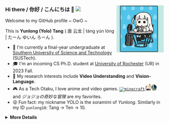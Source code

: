 ### Hi there / 你好 / こんにちは 👋 ![](https://komarev.com/ghpvc/?username=yunlong10&style=flat)<img width="150" align="right" src="assets/gifs/bocchi.gif"/>

Welcome to my GitHub profile ~ OwO ~

This is **Yunlong (Yolo) Tang** ( 唐&nbsp;云龙 | táng yún lóng | たーん ゆいん ろーん ). 
- 🏫 I'm currently a final-year undergraduate at [Southern University of Science and Technology](https://www.sustech.edu.cn/en/) (SUSTech).
- 🎓 I'm an incoming CS Ph.D. student at [University of Rochester](https://www.rochester.edu/) (UR) in 2023 Fall.
- 🎯 My research interests include **Video Understanding** and **Vision-Language**.
- 🎮 As a Tech Otaku, I love anime and video games. <code><a href="https://minecraft.net/"><img height="20" src="assets/imgs/minecraft.net.ico" alt="minecraft" /></a></code><code><a href="https://genshin.mihoyo.com/"><img height="20" src="assets/imgs/genshin-impact.png" alt="genshin" /></a></code><code><a href="https://www.leagueoflegends.com/en-us/"><img height="20" src="assets/imgs/lol.png" alt="lol" /></a></code> and _ジョジョの奇妙な冒険_ are my favorites.
- 😜 Fun fact: my nickname YOLO is the soramimi of _Yunlong_. Similarly in my ID `yunlong10`: Tang → Ten → 10.

<details>
<summary><b>More Details</b></summary>
    <br>
<details>
    <summary><b>Achievements</b></summary>
<p align="center">
<img src="https://github-readme-stats.vercel.app/api/top-langs/?username=yunlong10&hide_langs_below=1&theme=default&line_height=27&layout=compact" />
<img src="https://github-readme-stats.vercel.app/api?username=yunlong10&show_icons=true&count_private=true&include_all_commits=true&line_height=21" alt="yunlong10's Github Stats" />
<img src="https://github-profile-trophy.vercel.app/?username=yunlong10&column=7" alt="yunlong10's Github Trophy" />
</p>
</details>

<details>
  <summary><b>Languages and Tools</b></summary></summary>
<p></p>

> Life is short，you need Python.
    
<p align="left">
<img width="26" src="assets/svgs/python-original.svg" style="padding-right:10px;" />
<img width="26px" src="assets/svgs/pytorch-original.svg" style="padding-right:10px;" />
<img width="26px" src="assets/svgs/huggingface.svg" style="padding-right:10px;" />
<img width="26px" src="assets/svgs/vscode-original.svg" style="padding-right:10px;" />
<img width="26px" src="assets/svgs/chatgpt.svg" style="padding-right:10px;" />
<img width="26px" src="assets/svgs/anaconda-original.svg" style="padding-right:10px;" />
<img width="26px" src="assets/svgs/jupyter-original.svg" style="padding-right:10px;" />
<img width="26px" src="assets/svgs/overleaf.svg" style="padding-right:10px;" />
<img width="26px" src="assets/svgs/github-original.svg" style="padding-right:10px;" />
<img width="26px" src="assets/svgs/git-original.svg" style="padding-right:10px;" />
<img width="26px" src="assets/svgs/opencv-original.svg" style="padding-right:10px;" />
<img width="26px" src="assets/svgs/numpy-original.svg" style="padding-right:10px;" />
</p>

</details>

<details>
  <summary><b>Publications</b></summary>

- *Multi-modal Segment Assemblage Network for Ad Video Editing with Importance-Coherence Reward*\
  **Yunlong Tang**, Siting Xu, Teng Wang, Qin Lin, Qinglin Lu, Feng Zheng; Proceedings of the Asian Conference on Computer Vision (ACCV), 2022, pp. 3519-3535. [[ACCV'22]](https://openaccess.thecvf.com/content/ACCV2022/html/Tang_Multi-modal_Segment_Assemblage_Network_for_Ad_Video_Editing_with_Importance-Coherence_ACCV_2022_paper.html) [[arXiv]](https://arxiv.org/abs/2209.12164v1) [[Dataset]](https://github.com/yunlong10/ads-1k) [[News]](https://mp.weixin.qq.com/s/AqWcD0V_GHvgYtgxx1tHyA)
  <table border="0">
  <tr>
    <td width="50%">
      <img src="assets/imgs/m_san.png"> 
    </td>
    <td width="50%">
       <img src="assets/imgs/ppl.png"> 
    </td>
  </tr>
</table>
</details>

</details>
